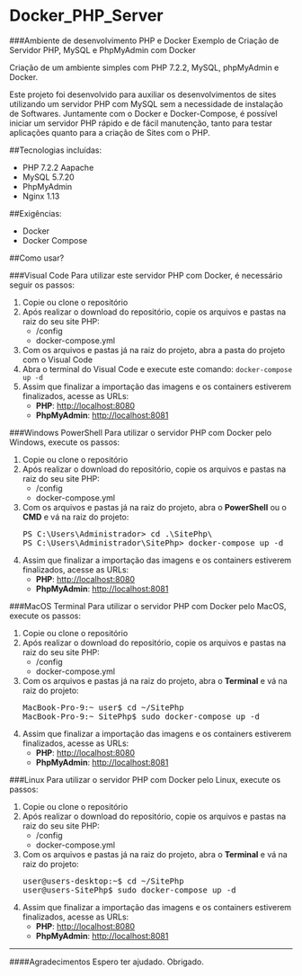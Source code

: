 # Docker_PHP_Server 
###Ambiente de desenvolvimento PHP e Docker
Exemplo de Criação de Servidor PHP, MySQL e PhpMyAdmin com Docker

Criação de um ambiente simples com PHP 7.2.2, MySQL, phpMyAdmin e Docker.

Este projeto foi desenvolvido para auxiliar os desenvolvimentos de sites utilizando um servidor PHP com MySQL sem a necessidade de instalação de Softwares.
Juntamente com o Docker e Docker-Compose, é possível iniciar um servidor PHP rápido e de fácil manutenção, tanto para testar aplicações quanto para a criação de Sites com o PHP.

##Tecnologias incluídas:
<ul><li>PHP 7.2.2 Aapache</li><li>MySQL 5.7.20</li><li>PhpMyAdmin</li><li>Nginx 1.13</li></ul>

##Exigências:
<ul><li>Docker</li><li>Docker Compose</li></ul>

##Como usar?

###Visual Code
Para utilizar este servidor PHP com Docker, é necessário seguir os passos:
<ol><li>Copie ou clone o repositório</li><li>Após realizar o download do repositório, copie os arquivos e pastas na raiz do seu site PHP:<ul><li>/config</li><li>docker-compose.yml</li></ul></li><li>Com os arquivos e pastas já na raiz do projeto, abra a pasta do projeto com o Visual Code</li><li>Abra o terminal do Visual Code e execute este comando: <code>docker-compose up -d</code></li><li>Assim que finalizar a importação das imagens e os containers estiverem finalizados, acesse as URLs: <ul>
<li><b>PHP</b>: <a href="http://localhost:8080" target="_blank">http://localhost:8080</a></li><li><b>PhpMyAdmin</b>: <a href="http://localhost:8081" target="_blank">http://localhost:8081</a></li></ul></ol>

###Windows PowerShell
Para utilizar o servidor PHP com Docker pelo Windows, execute os passos:
<ol><li>Copie ou clone o repositório</li><li>Após realizar o download do repositório, copie os arquivos e pastas na raiz do seu site PHP:<ul><li>/config</li><li>docker-compose.yml</li></ul></li><li>Com os arquivos e pastas já na raiz do projeto, abra o <b>PowerShell</b> ou o <b>CMD</b> e vá na raiz do projeto:

<pre>PS C:\Users\Administrador> cd .\SitePhp\
PS C:\Users\Administrador\SitePhp> docker-compose up -d</pre></li><li>Assim que finalizar a importação das imagens e os containers estiverem finalizados, acesse as URLs: <ul>
<li><b>PHP</b>: <a href="http://localhost:8080" target="_blank">http://localhost:8080</a></li><li><b>PhpMyAdmin</b>: <a href="http://localhost:8081" target="_blank">http://localhost:8081</a></li></ul></ol>

###MacOS Terminal
Para utilizar o servidor PHP com Docker pelo MacOS, execute os passos:
<ol><li>Copie ou clone o repositório</li><li>Após realizar o download do repositório, copie os arquivos e pastas na raiz do seu site PHP:<ul><li>/config</li><li>docker-compose.yml</li></ul></li><li>Com os arquivos e pastas já na raiz do projeto, abra o <b>Terminal</b> e vá na raiz do projeto:

<pre>MacBook-Pro-9:~ user$ cd ~/SitePhp
MacBook-Pro-9:~ SitePhp$ sudo docker-compose up -d</pre></li><li>Assim que finalizar a importação das imagens e os containers estiverem finalizados, acesse as URLs: <ul>
<li><b>PHP</b>: <a href="http://localhost:8080" target="_blank">http://localhost:8080</a></li><li><b>PhpMyAdmin</b>: <a href="http://localhost:8081" target="_blank">http://localhost:8081</a></li></ul></ol>

###Linux
Para utilizar o servidor PHP com Docker pelo Linux, execute os passos:
<ol><li>Copie ou clone o repositório</li><li>Após realizar o download do repositório, copie os arquivos e pastas na raiz do seu site PHP:<ul><li>/config</li><li>docker-compose.yml</li></ul></li><li>Com os arquivos e pastas já na raiz do projeto, abra o <b>Terminal</b> e vá na raiz do projeto:

<pre>user@users-desktop:~$ cd ~/SitePhp
user@users-SitePhp$ sudo docker-compose up -d</pre></li><li>Assim que finalizar a importação das imagens e os containers estiverem finalizados, acesse as URLs: <ul>
<li><b>PHP</b>: <a href="http://localhost:8080" target="_blank">http://localhost:8080</a></li><li><b>PhpMyAdmin</b>: <a href="http://localhost:8081" target="_blank">http://localhost:8081</a></li></ul></ol>


------------

####Agradecimentos
Espero ter ajudado.
Obrigado.
